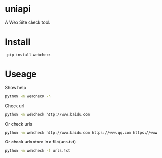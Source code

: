 uniapi
===============
A Web Site check tool.

Install
===============
```
 pip install webcheck
```

Useage
===============
Show help
```bash
python -m webcheck -h
```
Check url
```bash
python -m webcheck http://www.baidu.com
```
Or check urls
```bash
python -m webcheck http://www.baidu.com https://www.qq.com https://www.tt.com
```
Or check urls store in a file(urls.txt)
```bash
python -m webcheck -f urls.txt
```